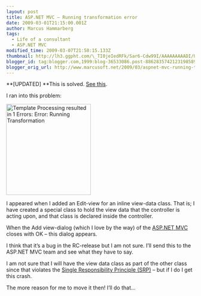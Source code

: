 ```yaml
---
layout: post
title: ASP.NET MVC – Running transformation error
date: 2009-03-01T21:15:00.001Z
author: Marcus Hammarberg
tags:
  - Life of a consultant
  - ASP.NET MVC
modified_time: 2009-03-07T21:58:15.133Z
thumbnail: http://lh3.ggpht.com/\_TI0jeIedRFk/Sar6-Cdw99I/AAAAAAAAADI/UjxSu9mWZxk/s72-c/templatedprocessing_thumb2.jpg?imgmax=800
blogger_id: tag:blogger.com,1999:blog-36533086.post-8862835742123198589
blogger_orig_url: http://www.marcusoft.net/2009/03/aspnet-mvc-running-transformation-error.html
---
```



**\[UPDATED\]
**This is solved. <a
href="http://www.marcusoft.net/2009/03/aspnet-mvc-running-transformation-error_07.html"
target="_blank">See this</a>.

I ran into this problem:

[<img
src="http://lh3.ggpht.com/_TI0jeIedRFk/Sar6-Cdw99I/AAAAAAAAADI/UjxSu9mWZxk/templatedprocessing_thumb2.jpg?imgmax=800"
title="Template Processing resulted in 1 Errors: Error: Running Transformation "
style="border-top-width: 0px; display: inline; border-left-width: 0px; border-bottom-width: 0px; border-right-width: 0px"
data-border="0" width="226" height="244"
alt="Template Processing resulted in 1 Errors: Error: Running Transformation " />](http://lh4.ggpht.com/_TI0jeIedRFk/Sar69EE5xHI/AAAAAAAAADE/nKOvDq_M6gE/s1600-h/templatedprocessing4.jpg)

I appeared when I added an Edit-view for an inline view-data class. That
is; I have created a special class to hold the view data that the
controller is acting upon, and that class is declared inside the
controller.

When the Add view-dialog (which I love by the way) of the
<a href="http://www.asp.net/mvc/" target="_blank">ASP.NET MVC</a> closes
with OK – this dialog appears.

I think that it’s a bug in the RC-release but I am not sure. I’ll send
this to the ASP.NET MVC team and see what they have to say.

I am not sure that I will have the view data class as part of the other
class since that violates the
<a href="http://en.wikipedia.org/wiki/Single_responsibility_principle"
target="_blank">Single Responsibility Principle (SRP)</a> – but if I do
I get this crash.

The more reason for me to move it then! I’ll do that…
